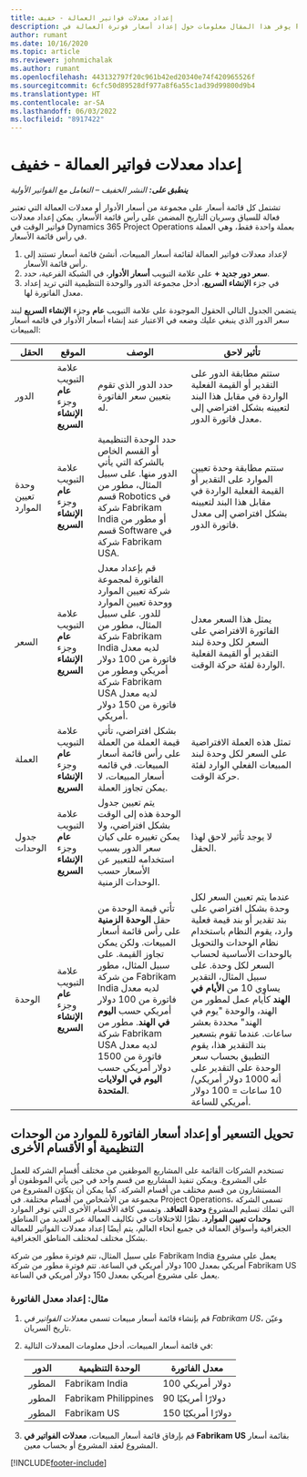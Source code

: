 ```yaml
---
title: إعداد معدلات فواتير العمالة - خفيف
description: يوفر هذا المقال معلومات حول إعداد أسعار فوترة العمالة في Project Operations.
author: rumant
ms.date: 10/16/2020
ms.topic: article
ms.reviewer: johnmichalak
ms.author: rumant
ms.openlocfilehash: 443132797f20c961b42ed20340e74f420965526f
ms.sourcegitcommit: 6cfc50d89528df977a8f6a55c1ad39d99800d9b4
ms.translationtype: HT
ms.contentlocale: ar-SA
ms.lasthandoff: 06/03/2022
ms.locfileid: "8917422"
---
```

# <a name="set-up-labor-bill-rates---lite"></a>إعداد معدلات فواتير العمالة - خفيف

_**ينطبق على:** النشر الخفيف – التعامل مع الفواتير الأولية_

تشتمل كل قائمة أسعار على مجموعة من أسعار الأدوار أو معدلات العمالة التي تعتبر فعالة للسياق وسريان التاريخ المضمن على رأس قائمة الأسعار. يمكن إعداد معدلات فواتير الوقت في Dynamics 365 Project Operations بعملة واحدة فقط، وهي العملة في رأس قائمة الأسعار.

1. لإعداد معدلات فواتير العمالة لقائمة أسعار المبيعات، أنشئ قائمة أسعار تستند إلى رأس قائمة الأسعار. 
2. على علامة التبويب **أسعار الأدوار**، في الشبكة الفرعية، حدد **‎+ سعر دور جديد**. 
3. في جزء **الإنشاء السريع**، أدخل مجموعة الدور والوحدة التنظيمية التي تريد إعداد معدل الفاتورة لها.

  يتضمن الجدول التالي الحقول الموجودة على علامة التبويب **عام** وجزء **الإنشاء السريع** لبند سعر الدور الذي ينبغي عليك وضعه في الاعتبار عند إنشاء أسعار الأدوار في قائمه أسعار المبيعات:

  | الحقل | الموقع | ‏‏الوصف | تأثير لاحق |
  | --- | --- | --- | --- |
  | الدور | علامة التبويب **عام** وجزء **الإنشاء السريع** | حدد الدور الذي تقوم بتعيين سعر الفاتورة له. | ستتم مطابقة الدور على التقدير أو القيمة الفعلية الواردة في مقابل هذا البند لتعيينه بشكل افتراضي إلى معدل فاتورة الدور. |
  | وحدة تعيين الموارد | علامة التبويب **عام** وجزء **الإنشاء السريع** | حدد الوحدة التنظيمية أو القسم الخاص بالشركة التي يأتي الدور منها. على سبيل المثال، مطور من قسم Robotics في شركة Fabrikam India أو مطور من قسم Software في شركة Fabrikam USA. | ستتم مطابقة وحدة تعيين الموارد على التقدير أو القيمة الفعلية الواردة في مقابل هذا البند لتعيينه بشكل افتراضي إلى معدل فاتورة الدور. |
  | السعر | علامة التبويب **عام** وجزء **الإنشاء السريع** | قم بإعداد معدل الفاتورة لمجموعة شركة تعيين الموارد ووحدة تعيين الموارد للدور. على سبيل المثال، مطور من شركة Fabrikam India لديه معدل فاتورة من 100 دولار أمريكي ومطور من شركة Fabrikam USA لديه معدل فاتورة من 150 دولار أمريكي. | يمثل هذا السعر معدل الفاتورة الافتراضي على السعر لكل وحدة لبند التقدير أو القيمة الفعلية الواردة لفئة حركة الوقت. |
  | ‏‏العملة | علامة التبويب **عام** وجزء **الإنشاء السريع**| بشكل افتراضي، تأتي قيمة العملة من العملة على رأس قائمة أسعار المبيعات. في قائمه أسعار المبيعات، لا يمكن تجاوز العملة. | تمثل هذه العملة الافتراضية على السعر لكل وحدة لبند المبيعات الفعلي الوارد لفئة حركة الوقت. |
  | جدول الوحدات | علامة التبويب **عام** وجزء **الإنشاء السريع** | يتم تعيين جدول الوحدة هذه إلى الوقت بشكل افتراضي، ولا يمكن تغييره على كيان سعر الدور بسبب استخدامه للتعبير عن الأسعار حسب الوحدات الزمنية. | لا يوجد تأثير لاحق لهذا الحقل. |
  | الوحدة | علامة التبويب **عام** وجزء **الإنشاء السريع** | تأتي قيمة الوحدة من حقل **الوحدة الزمنية** على رأس قائمة أسعار المبيعات. ولكن يمكن تجاوز القيمة. على سبيل المثال، مطور من شركة Fabrikam India لديه معدل فاتورة من 100 دولار أمريكي حسب **اليوم في الهند**. مطور من شركة Fabrikam USA لديه معدل فاتورة من 1500 دولار أمريكي حسب‬ **اليوم في الولايات المتحدة**. | عندما يتم تعيين السعر لكل وحدة بشكل افتراضي على بند تقدير أو بند قيمة فعلية وارد، يقوم النظام باستخدام نظام الوحدات والتحويل بالوحدات الأساسية لحساب السعر لكل وحدة. على سبيل المثال، التقدير يساوي 10 من **الأيام في الهند** كأيام عمل لمطور من الهند، والوحدة "يوم في الهند" محددة بعشر ساعات. عندما تقوم بتسعير بند التقدير هذا، يقوم التطبيق بحساب سعر الوحدة على التقدير على أنه 1000 دولار أمريكي/ 10 ساعات = 100 دولار أمريكي للساعة. |


## <a name="transfer-pricing-or-set-up-bill-rates-for-resources-from-other-organizational-units-or-divisions"></a>تحويل التسعير أو إعداد أسعار الفاتورة للموارد من الوحدات التنظيمية أو الأقسام الأخرى 

تستخدم الشركات القائمة على المشاريع الموظفين من مختلف أٌقسام الشركة للعمل على المشروع. ويمكن تنفيذ المشاريع من قسم واحد في حين يأتي الموظفون أو المستشارون من قسم مختلف من أقسام الشركة. كما يمكن أن يتكوّن المشروع من مجموعة من الأشخاص من أقسام مختلفة. في Project Operations، تسمى الشركة التي تملك تسليم المشروع **وحدة التعاقد**. وتمسى كافة الأقسام الأخرى التي توفر الموارد **وحدات تعيين الموارد**. نظرًا للاختلافات في تكاليف العمالة عبر العديد من المناطق الجغرافية وأسواق العمالة في جميع أنحاء العالم، يتم أيضًا إعداد معدلات الفواتير للعمالة بشكل مختلف لمختلف المناطق الجغرافية.

على سبيل المثال، تتم فوترة مطور من شركة Fabrikam India يعمل على مشروع أمريكي بمعدل 100 دولار أمريكي في الساعة. تتم فوترة مطور من شركة Fabrikam US يعمل على مشروع أمريكي بمعدل 150 دولار أمريكي في الساعة.

### <a name="example-set-up-a-bill-rate"></a>مثال: إعداد معدل الفاتورة

1. قم بإنشاء قائمة أسعار مبيعات تسمى *معدلات الفواتير في Fabrikam US*، وعيّن تاريخ السريان.
2. في قائمة أسعار المبيعات، أدخل معلومات المعدلات التالية:

    | الدور | الوحدة التنظيمية | معدل الفاتورة |
    | --- | --- | --- |
    | المطور | Fabrikam India | 100 دولار أمريكي |
    | المطور | Fabrikam Philippines | 90 دولارًا أمريكيًا |
    | المطور | Fabrikam US | 150 دولارًا أمريكيًا |

3. قم بإرفاق قائمة أسعار المبيعات، **معدلات الفواتير في Fabrikam US** بقائمة أسعار المشروع لعقد المشروع أو بحساب معين.


[!INCLUDE[footer-include](../../includes/footer-banner.md)]